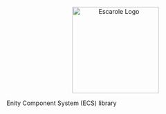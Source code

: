 <p align="center">
  <img width="200" src="https://github.com/Ezbob/Escarole/docs/logo.png" alt="Escarole Logo">
</p>

Enity Component System (ECS) library
